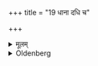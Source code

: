 +++
title = "19 धाना दधि च"

+++

<details><summary>मूलम्</summary>

धाना दधि च प्राश्नीयुरभिरूपाभ्याम् १९
</details>

<details><summary>Oldenberg</summary>

21. Let them eat grain and curds with two appropriate (verses).
</details>
